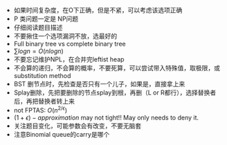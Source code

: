* 如果时间复杂度，在O下正确，但是不紧，可以考虑该选项正确
* P 类问题一定是 NP问题
* 仔细阅读题目描述
* 不要揪住一个选项漏洞不放，选最好的
* Full binary tree vs complete binary tree
* $\sum logn = O(nlogn)$ 
* 不要忘记维护NPL，在合并完leftist heap
* 不会算的递归，不会算的概率，不要死算，可以尝试带入特殊值，取极限，或substitution method
* BST 删节点时，先检查是否只有一个儿子，如果是，直接拿上来
* Splay删除，先把要删除的节点splay到根，再删（L or R都行），选择替换者后，再把替换者转上来
* not FPTAS: $O(n^{2/\epsilon})$
* $(1+\epsilon) - approximation$ may not tight!! May only needs to deny it.
* 关注题目变化，可能参数会有改变，不要无脑套
* 注意Binomial queue的carry是哪个